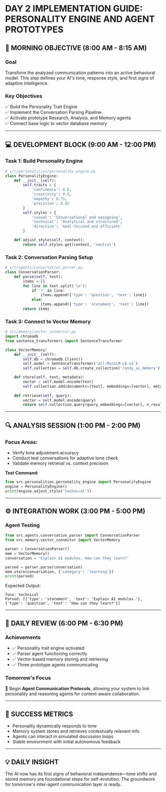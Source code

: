 # DAY 2 IMPLEMENTATION GUIDE: PERSONALITY ENGINE AND AGENT PROTOTYPES

## 🌅 MORNING OBJECTIVE (8:00 AM - 8:15 AM)

### Goal
Transform the analyzed communication patterns into an active behavioral model. This step defines your AI's tone, response style, and first signs of adaptive intelligence.

### Key Objectives
✅ Build the Personality Trait Engine  
✅ Implement the Conversation Parsing Pipeline  
✅ Activate prototype Research, Analysis, and Memory agents  
✅ Connect base logic to vector database memory

---

## 💻 DEVELOPMENT BLOCK (9:00 AM - 12:00 PM)

### Task 1: Build Personality Engine
```python
# src/personalities/personality_engine.py
class PersonalityEngine:
    def __init__(self):
        self.traits = {
            'confidence': 0.8,
            'creativity': 0.9,
            'empathy': 0.75,
            'precision': 0.85
        }
        self.styles = {
            'casual': 'Conversational and easygoing',
            'technical': 'Analytical and structured',
            'directive': 'Goal-focused and efficient'
        }

    def adjust_style(self, context):
        return self.styles.get(context, 'neutral')
```

### Task 2: Conversation Parsing Setup
```python
# src/agents/conversation_parser.py
class ConversationParser:
    def parse(self, text):
        items = []
        for line in text.split('\n'):
            if '?' in line:
                items.append({'type': 'question', 'text': line})
            else:
                items.append({'type': 'statement', 'text': line})
        return items
```

### Task 3: Connect to Vector Memory
```python
# src/memory/vector_connector.py
import chromadb
from sentence_transformers import SentenceTransformer

class VectorMemory:
    def __init__(self):
        self.db = chromadb.Client()
        self.model = SentenceTransformer('all-MiniLM-L6-v2')
        self.collection = self.db.create_collection('randy_ai_memory')

    def store(self, text, metadata):
        vector = self.model.encode(text)
        self.collection.add(documents=[text], embeddings=[vector], metadatas=[metadata])
        
    def retrieve(self, query):
        vector = self.model.encode(query)
        return self.collection.query(query_embeddings=[vector], n_results=5)
```

---

## 🔍 ANALYSIS SESSION (1:00 PM - 2:00 PM)

### Focus Areas:
- Verify tone adjustment accuracy  
- Conduct test conversations for adaptive tone check  
- Validate memory retrieval vs. context precision  

**Test Command:**
```python
from src.personalities.personality_engine import PersonalityEngine
engine = PersonalityEngine()
print(engine.adjust_style('technical'))
```

---

## ⚙️ INTEGRATION WORK (3:00 PM - 5:00 PM)

### Agent Testing
```python
from src.agents.conversation_parser import ConversationParser
from src.memory.vector_connector import VectorMemory

parser = ConversationParser()
mem = VectorMemory()
conversation = 'Explain AI modules. How can they learn?' 

parsed = parser.parse(conversation)
mem.store(conversation, {'category': 'learning'})
print(parsed)
```

Expected Output:
```
Tone: technical
Parsed: [{'type': 'statement', 'text': 'Explain AI modules.'}, {'type': 'question', 'text': 'How can they learn?'}]
```

---

## 🧠 DAILY REVIEW (6:00 PM - 6:30 PM)

### Achievements
- ✅ Personality trait engine activated  
- ✅ Parser agent functioning correctly  
- ✅ Vector-based memory storing and retrieving  
- ✅ Three prototype agents communicating  

### Tomorrow's Focus
🚀 Begin **Agent Communication Protocols**, allowing your system to link personality and reasoning agents for context-aware collaboration.

---

## 🎯 SUCCESS METRICS
- Personality dynamically responds to tone  
- Memory system stores and retrieves contextually relevant info  
- Agents can interact in simulated discussion loops  
- Stable environment with initial autonomous feedback 

---

## 💡 DAILY INSIGHT
The AI now has its first signs of behavioral independence—tone shifts and stored memory are foundational steps for self-evolution. The groundwork for tomorrow's inter-agent communication layer is ready.